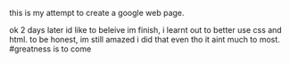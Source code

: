 this is my attempt to create a google web page.

ok 2 days later id like to beleive im finish, i learnt out to better use css and html. to be honest, im still amazed i did that even tho it aint much to most. 
#greatness is to come 
